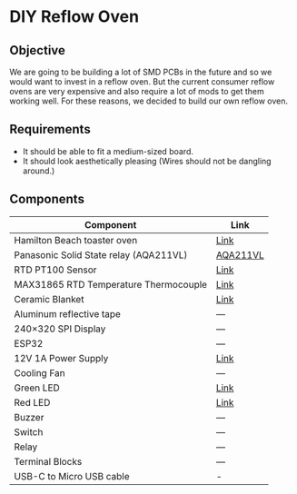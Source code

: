 # DIY Reflow Oven
## Objective
We are going to be building a lot of SMD PCBs in the future and so we would want to invest in a reflow oven. But the current consumer reflow ovens are very expensive and also require a lot of mods to get them working well. For these reasons, we decided to build our own reflow oven. 


## Requirements
- It should be able to fit a medium-sized board.
- It should look aesthetically pleasing (Wires should not be dangling around.)

## Components
| Component                                 | Link                                                                                                                      | 
|-------------------------------------------|---------------------------------------------------------------------------------------------------------------------------|
| Hamilton Beach toaster oven               | [Link](https://www.amazon.com/gp/product/B08CW95ZFR/ref=ewc_pr_img_1?smid=ATVPDKIKX0DER&psc=1)                            | 
| Panasonic Solid State relay (AQA211VL)    | [AQA211VL](https://www.digikey.com/en/products/detail/panasonic-electric-works/AQA211VL/2364682)                           | 
| RTD PT100 Sensor                          | [Link](https://www.amazon.com/T-PRO-Bonded-PT100-Sensor-3-3Ft/dp/B08LM65RR9/ref=sr_1_1_sspa?dib=eyJ2IjoiMSJ9.ho2rK_0WDDtzblfta3BW38M7qYvQeWUQCptRPbSS0BLeCsDtmtxTRNIGxjzQsyyU5wBJDnWwgiXgdA0Wa3jods1JWFmNPTgaX-OKxc_kS5rdJuIUgGGF4iHpwLhBHd4v9ZD8DF-NOKP-BuiiUtAb_fOJcZcli_CCJBb9d0RBt79JrkZgC5OPRpzAKGa2WIGDiQFRGdwM_pzMzyg8votbx8N-DyOa5gWSov0g3i_Jxe4.gcv0qolQDvdorbPu7aZP2Ob7Y0XtCTAz7jK61YfO9O4&dib_tag=se&keywords=pt100+rtd&qid=1749510461&sr=8-1-spons&sp_csd=d2lkZ2V0TmFtZT1zcF9hdGY&psc=1)                                                                                                                         |  
| MAX31865 RTD Temperature Thermocouple      | [Link](https://www.amazon.com/HiLetgo-MAX31865-Temperature-Thermocouple-Amplifier/dp/B071DVVZHC/ref=pd_bxgy_d_sccl_2/135-4655259-4365117?pd_rd_w=0znua&content-id=amzn1.sym.de9a1315-b9df-4c24-863c-7afcb2e4cc0a&pf_rd_p=de9a1315-b9df-4c24-863c-7afcb2e4cc0a&pf_rd_r=BFC7F3X7E3RN3DVGXN7T&pd_rd_wg=TNM6I&pd_rd_r=45f8c50e-10f0-4ade-a76b-58bd8f712acb&pd_rd_i=B071DVVZHC&psc=1) |
| Ceramic Blanket                           | [Link](https://www.aliexpress.us/item/3256802930270704.html?spm=a2g0o.cart.0.0.20b138da8MZPSK&mp=1&gatewayAdapt=glo2usa)   | 
| Aluminum reflective tape                  | —                                                                                                                         | 
| 240×320 SPI Display                       | —                                                                                                                         | 
| ESP32                                     | —                                                                                                                         | 
| 12V 1A Power Supply                       | [Link](https://www.aliexpress.us/item/3256802541723599.html?spm=a2g0o.cart.0.0.390f38daALcrNV&mp=1&gatewayAdapt=glo2usa)   | 
| Cooling Fan                               | —                                                                                                                         | 
| Green LED                                 | [Link](**https://www.digikey.com/en/products/detail/lumex-opto-components-inc/SSI-LXH1090GD/144696)| 
| Red LED                                   | [Link](https://www.digikey.com/en/products/detail/lumex-opto-components-inc/SSI-LXH1090SRD/144702)| 
| Buzzer                                    | —                                                                                                                         |
| Switch                                    | —                                                                                                                         | 
| Relay                                     | —                                                                                                                         |
| Terminal Blocks                           | —                                                                                                                         | 
| USB-C to Micro USB cable                  | -                                                                                                                | 

